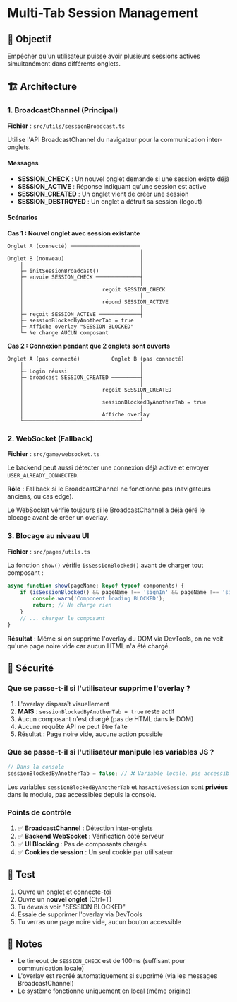 # Multi-Tab Session Management

## 🎯 Objectif
Empêcher qu'un utilisateur puisse avoir plusieurs sessions actives simultanément dans différents onglets.

## 🏗️ Architecture

### 1. BroadcastChannel (Principal)
**Fichier** : `src/utils/sessionBroadcast.ts`

Utilise l'API BroadcastChannel du navigateur pour la communication inter-onglets.

#### Messages
- **SESSION_CHECK** : Un nouvel onglet demande si une session existe déjà
- **SESSION_ACTIVE** : Réponse indiquant qu'une session est active
- **SESSION_CREATED** : Un onglet vient de créer une session
- **SESSION_DESTROYED** : Un onglet a détruit sa session (logout)

#### Scénarios

**Cas 1 : Nouvel onglet avec session existante**
```
Onglet A (connecté) ──────────────────────
                                          │
Onglet B (nouveau)                        │
    │                                     │
    ├─ initSessionBroadcast()             │
    ├─ envoie SESSION_CHECK ──────────────┤
    │                                     │
    │                         reçoit SESSION_CHECK
    │                                     │
    │                         répond SESSION_ACTIVE
    │                                     │
    ├─ reçoit SESSION_ACTIVE ─────────────┤
    ├─ sessionBlockedByAnotherTab = true
    ├─ Affiche overlay "SESSION BLOCKED"
    └─ Ne charge AUCUN composant
```

**Cas 2 : Connexion pendant que 2 onglets sont ouverts**
```
Onglet A (pas connecté)          Onglet B (pas connecté)
    │                                     │
    ├─ Login réussi                       │
    ├─ broadcast SESSION_CREATED ─────────┤
    │                                     │
    │                         reçoit SESSION_CREATED
    │                                     │
    │                         sessionBlockedByAnotherTab = true
    │                                     │
    │                         Affiche overlay
    └─────────────────────────────────────┘
```

### 2. WebSocket (Fallback)
**Fichier** : `src/game/websocket.ts`

Le backend peut aussi détecter une connexion déjà active et envoyer `USER_ALREADY_CONNECTED`.

**Rôle** : Fallback si le BroadcastChannel ne fonctionne pas (navigateurs anciens, ou cas edge).

Le WebSocket vérifie toujours si le BroadcastChannel a déjà géré le blocage avant de créer un overlay.

### 3. Blocage au niveau UI
**Fichier** : `src/pages/utils.ts`

La fonction `show()` vérifie `isSessionBlocked()` avant de charger tout composant :

```typescript
async function show(pageName: keyof typeof components) {
    if (isSessionBlocked() && pageName !== 'signIn' && pageName !== 'signUp') {
        console.warn('Component loading BLOCKED');
        return; // Ne charge rien
    }
    // ... charger le composant
}
```

**Résultat** : Même si on supprime l'overlay du DOM via DevTools, on ne voit qu'une page noire vide car aucun HTML n'a été chargé.

## 🔐 Sécurité

### Que se passe-t-il si l'utilisateur supprime l'overlay ?
1. L'overlay disparaît visuellement
2. **MAIS** : `sessionBlockedByAnotherTab = true` reste actif
3. Aucun composant n'est chargé (pas de HTML dans le DOM)
4. Aucune requête API ne peut être faite
5. Résultat : Page noire vide, aucune action possible

### Que se passe-t-il si l'utilisateur manipule les variables JS ?
```javascript
// Dans la console
sessionBlockedByAnotherTab = false; // ❌ Variable locale, pas accessible
```
Les variables `sessionBlockedByAnotherTab` et `hasActiveSession` sont **privées** dans le module, pas accessibles depuis la console.

### Points de contrôle
1. ✅ **BroadcastChannel** : Détection inter-onglets
2. ✅ **Backend WebSocket** : Vérification côté serveur
3. ✅ **UI Blocking** : Pas de composants chargés
4. ✅ **Cookies de session** : Un seul cookie par utilisateur

## 🧪 Test

1. Ouvre un onglet et connecte-toi
2. Ouvre un **nouvel onglet** (Ctrl+T)
3. Tu devrais voir "SESSION BLOCKED"
4. Essaie de supprimer l'overlay via DevTools
5. Tu verras une page noire vide, aucun bouton accessible

## 📝 Notes

- Le timeout de `SESSION_CHECK` est de 100ms (suffisant pour communication locale)
- L'overlay est recréé automatiquement si supprimé (via les messages BroadcastChannel)
- Le système fonctionne uniquement en local (même origine)
